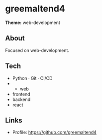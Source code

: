 # greemaltend4

**Theme:** web-development

## About
Focused on web-development.

## Tech
- Python · Git · CI/CD
- - web
- frontend
- backend
- react

## Links
- Profile: https://github.com/greemaltend4

